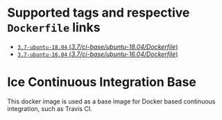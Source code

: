 # Supported tags and respective `Dockerfile` links
-   [`3.7-ubuntu-18.04` (*3.7/ci-base/ubuntu-18.04/Dockerfile*)](https://github.com/zeroc-ice/ice-dockerfiles/blob/master/3.7/ci-base/ubuntu-18.04/Dockerfile)
-   [`3.7-ubuntu-16.04` (*3.7/ci-base/ubuntu-16.04/Dockerfile*)](https://github.com/zeroc-ice/ice-dockerfiles/blob/master/3.7/ci-base/ubuntu-16.04/Dockerfile)

# Ice Continuous Integration Base

This docker image is used as a base image for Docker based continuous integration, such as Travis CI.
